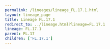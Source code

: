 ```yaml
---
permalink: /lineages/lineage_FL.17.1.html
layout: lineage_page
title: Lineage FL.17.1
redirect_to: ../lineage.html?lineage=FL.17.1
lineage: FL.17.1
parent: FL.17
children: ['FL.17.1']
---
```

